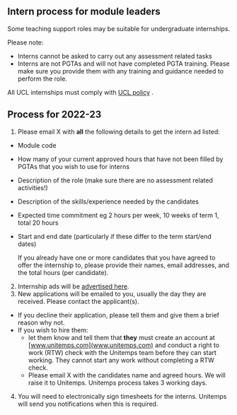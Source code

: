## Intern process for module leaders

Some teaching support roles may be suitable for undergraduate internships.

Please note:

- Interns cannot be asked to carry out any assessment related tasks
- Interns are not PGTAs and will not have completed PGTA training. Please make sure you provide them with any training
  and guidance needed to perform the role.

All UCL internships must comply
with [UCL policy](https://www.ucl.ac.uk/human-resources/internships-work-experience-and-volunteering-policy#definitions)
.

## Process for 2022-23

1. Please email X with **all** the following details to get the intern ad listed:

- Module code
- How many of your current approved hours that have not been filled by PGTAs that you wish to use for interns
- Description of the role (make sure there are no assessment related activities!)
- Description of the skills/experience needed by the candidates
- Expected time commitment eg 2 hours per week, 10 weeks of term 1, total 20 hours
- Start and end date (particularly if these differ to the term start/end dates)

  If you already have one or more candidates that you have agreed to offer the internship to, please provide their
  names, email addresses, and the total hours (per candidate).

2. Internship ads will
   be [advertised here](https://docs.google.com/spreadsheets/d/1i-dtPKUHxlW93iTH4jn-ZN5wU8cUdoKnFMJ-PunvSy8).
3. New applications will be emailed to you, usually the day they are received. Please contact the applicant(s).

- If you decline their application, please tell them and give them a brief reason why not.
- If you wish to hire them:
    - let them know and tell them that **they** must create an account at [www.unitemps.com](www.unitemps.com) and
      conduct a right to work (RTW) check with the Unitemps team before they can start working. They cannot start any
      work without completing a RTW check.
    - Please email X with the candidates name and agreed hours. We will raise it to Unitemps. Unitemps process takes 3
      working days.

4. You will need to electronically sign timesheets for the interns. Unitemps will send you notifications when this is
   required.

